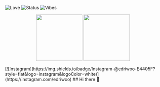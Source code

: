 ![Love](https://img.shields.io/badge/love-coding-ff69b4?style=flat&logo=heart)
![Status](https://img.shields.io/badge/status-cozy-ffc0cb)
![Vibes](https://img.shields.io/badge/vibes-lofi-9370db)

<p align="center">
  <img src="https://github-readme-stats.vercel.app/api?username=edrianemanicdog&show_icons=true&theme=rose_pine&hide_border=true" height="150" />
  <img src="https://github-readme-stats.vercel.app/api/top-langs/?username=edrianemanicdog&layout=compact&theme=rose_pine&hide_border=true" height="150" />
</p>
[![Instagram](https://img.shields.io/badge/Instagram-@edriwoo-E4405F?style=flat&logo=instagram&logoColor=white)](https://instagram.com/edriwoo)
## Hi there 👋

<!--
**edrianemanicdog/edrianemanicdog** is a ✨ _special_ ✨ repository because its `README.md` (this file) appears on your GitHub profile.

Here are some ideas to get you started:

- 🔭 I’m currently working on ...
- 🌱 I’m currently learning ...
- 👯 I’m looking to collaborate on ...
- 🤔 I’m looking for help with ...
- 💬 Ask me about ...
- 📫 How to reach me: ...
- 😄 Pronouns: ...
- ⚡ Fun fact: ...
-->

